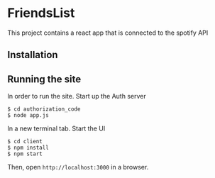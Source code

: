 # FriendsList

This project contains a react app that is connected to the spotify API

## Installation

## Running the site
In order to run the site. Start up the Auth server

    $ cd authorization_code
    $ node app.js

In a new terminal tab. Start the UI

    $ cd client
    $ npm install
    $ npm start

Then, open `http://localhost:3000` in a browser.

